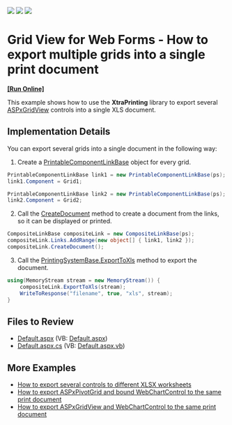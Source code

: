 <!-- default badges list -->
![](https://img.shields.io/endpoint?url=https://codecentral.devexpress.com/api/v1/VersionRange/128538425/22.2.3%2B)
[![](https://img.shields.io/badge/Open_in_DevExpress_Support_Center-FF7200?style=flat-square&logo=DevExpress&logoColor=white)](https://supportcenter.devexpress.com/ticket/details/E1535)
[![](https://img.shields.io/badge/📖_How_to_use_DevExpress_Examples-e9f6fc?style=flat-square)](https://docs.devexpress.com/GeneralInformation/403183)
<!-- default badges end -->

# Grid View for Web Forms - How to export multiple grids into a single print document
<!-- run online -->
**[[Run Online]](https://codecentral.devexpress.com/128538425/)**
<!-- run online end -->

This example shows how to use the **XtraPrinting** library to export several  [ASPxGridView](https://docs.devexpress.com/AspNet/DevExpress.Web.ASPxGridView) controls into a single XLS document.

## Implementation Details

You can export several grids into a single document in the following way:

1. Create a [PrintableComponentLinkBase](https://docs.devexpress.com/CoreLibraries/DevExpress.XtraPrintingLinks.PrintableComponentLinkBase) object for every grid.

```cs
PrintableComponentLinkBase link1 = new PrintableComponentLinkBase(ps);
link1.Component = Grid1;

PrintableComponentLinkBase link2 = new PrintableComponentLinkBase(ps);
link2.Component = Grid2;
```

2. Call the [CreateDocument](https://docs.devexpress.com/CoreLibraries/DevExpress.XtraPrinting.LinkBase.CreateDocument) method to create a document from the links, so it can be displayed or printed.

```cs
CompositeLinkBase compositeLink = new CompositeLinkBase(ps);
compositeLink.Links.AddRange(new object[] { link1, link2 });
compositeLink.CreateDocument();
```

3. Call the [PrintingSystemBase.ExportToXls](https://docs.devexpress.com/CoreLibraries/DevExpress.XtraPrinting.LinkBase.ExportToXls(System.IO.Stream)) method to export the document.

```cs
using(MemoryStream stream = new MemoryStream()) {
    compositeLink.ExportToXls(stream);
    WriteToResponse("filename", true, "xls", stream);
}
```

## Files to Review

* [Default.aspx](./CS/GridProject/Default.aspx) (VB: [Default.aspx](./VB/GridProject/Default.aspx))
* [Default.aspx.cs](./CS/GridProject/Default.aspx.cs) (VB: [Default.aspx.vb](./VB/GridProject/Default.aspx.vb))


## More Examples

* [How to export several controls to different XLSX worksheets](https://github.com/DevExpress-Examples/asp-net-web-forms-export-several-controls-to-different-sheets)
* [How to export ASPxPivotGrid and bound WebChartControl to the same print document](https://github.com/DevExpress-Examples/asp-net-web-forms-export-pivot-grid-and-chart-in-one-document)
* [How to export ASPxGridView and WebChartControl to the same print document](https://github.com/DevExpress-Examples/asp-net-web-forms-export-grid-and-chart-in-one-document)
